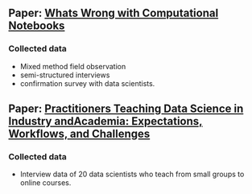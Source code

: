 ## Paper: [Whats Wrong with Computational Notebooks]( http://web.eecs.utk.edu/~azh/pubs/Chattopadhyay2020CHI_NotebookPainpoints.pdf )

### Collected data
- Mixed method field observation
- semi-structured interviews
- confirmation survey with data scientists.

## Paper: [Practitioners Teaching Data Science in Industry andAcademia: Expectations, Workflows, and Challenges](https://seankross.com/chi-2019/kross-guo-chi-2019.pdf)

### Collected data
- Interview data of 20 data scientists who teach from small groups to online courses.

